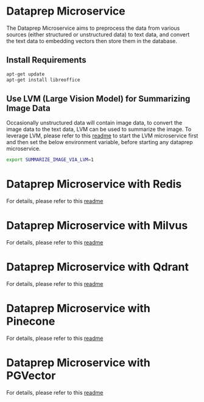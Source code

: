 # Dataprep Microservice

The Dataprep Microservice aims to preprocess the data from various sources (either structured or unstructured data) to text data, and convert the text data to embedding vectors then store them in the database.

## Install Requirements

```bash
apt-get update
apt-get install libreoffice
```

## Use LVM (Large Vision Model) for Summarizing Image Data

Occasionally unstructured data will contain image data, to convert the image data to the text data, LVM can be used to summarize the image. To leverage LVM, please refer to this [readme](../lvms/README.md) to start the LVM microservice first and then set the below environment variable, before starting any dataprep microservice.

```bash
export SUMMARIZE_IMAGE_VIA_LVM=1
```

# Dataprep Microservice with Redis

For details, please refer to this [readme](redis/README.md)

# Dataprep Microservice with Milvus

For details, please refer to this [readme](milvus/README.md)

# Dataprep Microservice with Qdrant

For details, please refer to this [readme](qdrant/README.md)

# Dataprep Microservice with Pinecone

For details, please refer to this [readme](pinecone/README.md)

# Dataprep Microservice with PGVector

For details, please refer to this [readme](pgvector/README.md)
